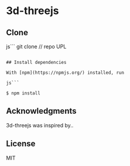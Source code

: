 # 3d-threejs

## Clone

js```
git clone // repo UPL

````

## Install dependencies

With [npm](https://npmjs.org/) installed, run

js```

$ npm install

````

## Acknowledgments

3d-threejs was inspired by..

## License

MIT
